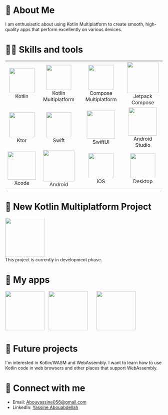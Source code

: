 # 👋 About Me
 I am enthusiastic about  using Kotlin Multiplatform to create smooth, high-quality apps that perform  excellently on various devices.


# 🧑‍💻 Skills and tools
| | | | |
|:-------------------------:|:-------------------------:|:-------------------------:|:-------------------------:|
| <img src="https://icon.icepanel.io/Technology/svg/Kotlin.svg" width="80" height="80"/><br>Kotlin | <img src="https://lp.jetbrains.com/static/2021/03/23/155113-0.15265793.png" width="80" height="80"/><br>Kotlin Multiplatform | <img src="https://imgur.com/A0927rS.jpg" width="80" height="80"/><br>Compose Multiplatform | <img src="https://blogger.googleusercontent.com/img/b/R29vZ2xl/AVvXsEjC97Z8BResg5dlPqczsRCFhP6zewWX0X0e7fVPG-G7PuUZwwZVsi9OPoqJYkgqT2h0FI95SsmWzVEgpt8b8HAqFiIxZ98TFtY4lE0b8UrtVJ2HrJebRwl6C9DslsQDl9KnBIrdHS6LtkY/s1600/jetpack+compose+icon_RGB.png" width="100" height="100"/><br>Jetpack Compose |
| <img src="https://avatars.githubusercontent.com/u/28214161?s=280&v=4" width="80" height="80"/><br>Ktor | <img src="https://developer.apple.com/swift/images/swift-og.png" width="80" height="80"/><br>Swift | <img src="https://developer.apple.com/assets/elements/icons/swiftui/swiftui-96x96_2x.png" width="90" height="90"/><br>SwiftUI | <img src="https://uxwing.com/wp-content/themes/uxwing/download/brands-and-social-media/android-studio-icon.png" width="90" height="90"/><br>Android Studio |
| <img src="https://developer.apple.com/assets/elements/icons/xcode-12/xcode-12-96x96_2x.png" width="90" height="90"/><br>Xcode | <img src="https://developer.android.com/static/images/logos/android.svg" width="100" height="100"/><br>Android | <img src="https://cdn.iconscout.com/icon/free/png-256/free-ios-apple-572947.png?f=webp" width="80" height="80"/><br>iOS | <img src="https://cdn-icons-png.freepik.com/512/2933/2933245.png" width="80" height="80"/><br>Desktop |


# 🚀 New Kotlin Multiplatform Project
<a href="https://github.com/yassineAbou/LLMS"><img src="https://imgur.com/9atzLry.png" width="125" height = "125"></a>
<br>This project is currently in development phase.


# 📱 My apps
<a href="https://github.com/yassineAbou/Clock"><img src="https://i.imgur.com/6JQDkCX.png" width="125" height = "125"></a> <a href="https://github.com/yassineAbou/Weather"><img src="https://i.imgur.com/RSSAkFv.png" width="125" height = "125"></a>  <a href="https://github.com/yassineAbou/Calculator"><img src="https://i.imgur.com/hVfvB0H.png" width="125" height = "125"></a>   



# 🌟 Future projects
I'm interested in Kotlin/WASM and WebAssembly. I want to learn how to use Kotlin code in web browsers and other places that support WebAssembly.

# 🤝 Connect with me
- Email: Abouyassine056@gmail.com
- LinkedIn: [Yassine Abouabdellah](https://www.linkedin.com/in/yassineabou/)

















